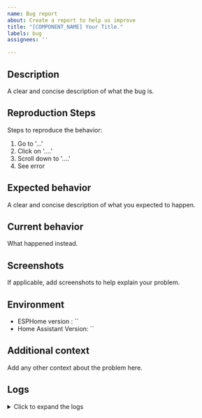 ```yaml
---
name: Bug report
about: Create a report to help us improve
title: "[COMPONENT_NAME] Your Title."
labels: bug
assignees: ''

---
```


## Description
A clear and concise description of what the bug is.

## Reproduction Steps
Steps to reproduce the behavior:
1. Go to '...'
1. Click on '....'
1. Scroll down to '....'
1. See error

## Expected behavior
A clear and concise description of what you expected to happen.

## Current behavior
What happened instead.

## Screenshots
If applicable, add screenshots to help explain your problem.

## Environment
 - ESPHome version : ``
 - Home Assistant Version: ``

## Additional context
Add any other context about the problem here.

## Logs
<details>
<summary>Click to expand the logs</summary>

```
Paste the logs here (or upload a file)
```
</details>

